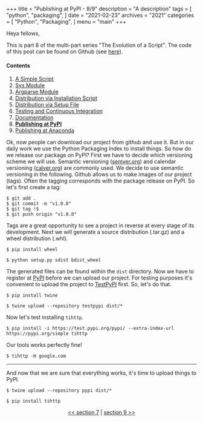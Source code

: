 +++
title = "Publishing at PyPI - 8/9"
description = "A description"
tags = [
    "python",
    "packaging",
]
date = "2021-02-23"
archives = "2021"
categories = [
    "Python",
    "Packaging",
]
menu = "main"
+++

Heya fellows,

This is part 8 of the multi-part series "The Evolution of a Script". The code of this post can be found on Github (see [here](https://github.com/NiklasTiede/tinyHTTPie/tree/8-Publishing-at-PyPI)).

#### Contents

1. [A Simple Script](/2021/1-the-evolution-of-a-script)
2. [Sys Module](/2021/2-sys-module)
3. [Argparse Module](/2021/3-argparse-module/)
4. [Distribution via Installation Script](/2021/4-distribution-via-installation-script)
5. [Distribution via Setup File](/2021/5-distribution-via-setup-file)
6. [Testing and Continuous Integration](/2021/6-testing-and-continous-integration)
7. [Documentation](/2021/7-documentation)
8. [**Publishing at PyPI**](/2021/8-publishing-at-pypi)
9. [Publishing at Anaconda](/2021/9-publishing-at-anaconda)

Ok, now people can download our project from github and use it. But in our daily work we use the Python Packaging Index to install things. So how do we release our package on PyPI? First we have to decide which versioning scheme we will use. Semantic versioning ([semver.org](https://semver.org/)) and calendar versioning ([calver.org](https://calver.org/)) are commonly used. We decide to use semantic versioning in the following. Github allows us to make images of our project (tags). Often the tagging corresponds with the package release on PyPI. So let's first create a tag:

```
$ git add .
$ git commit -m "v1.0.0"
$ git tag !$
$ git push origin "v1.0.0"
```

Tags are a great opportunity to see a project in reverse at every stage of its development. Next we will generate a source distribution (.tar.gz) and a wheel distribution (.whl).

```
$ pip install wheel

$ python setup.py sdist bdist_wheel
```

The generated files can be found within the `dist` directory. Now we have to register at [PyPI](https://pypi.org/) before we can upload our project. For testing purposes it's convenient to upload the project to [TestPyPI](https://test.pypi.org/) first. So, let's do that.

```
$ pip install twine

$ twine upload --repository testpypi dist/*
```

Now let's test installing `tihttp`.

```
$ pip install -i https://test.pypi.org/pypi/ --extra-index-url https://pypi.org/simple tihttp
```

Our tools works perfectly fine!

```
$ tihttp -H google.com
```

---

And now that we are sure that everything works, it's time to upload things to PyPI.

```
$ twine upload --repository pypi dist/*

$ pip install tihttp
```

<div>
    <p align="center"><a href="/2021/7-documentation"><< section 7</a> | <a href="/2021/9-publishing-at-anaconda">section 9 >></a> </p>
</div>
